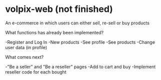 # volpix-web (not finished)
An e-commerce in which users can either sell, re-sell or buy products

What functions has already been implemented?

-Register and Log In
-New products
-See profile
-See products
-Change user data (in profile)

What comes next?

-"Be a seller" and "Be a reseller" pages
-Add to cart and buy
-Implement reseller code for each bought
